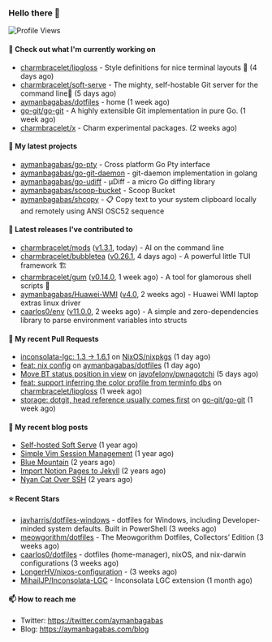 ### Hello there 👋

![Profile Views](https://komarev.com/ghpvc/?username=aymanbagabas&label=PROFILE+VIEWS)

#### 👷 Check out what I'm currently working on

- [charmbracelet/lipgloss](https://github.com/charmbracelet/lipgloss) - Style definitions for nice terminal layouts 👄 (4 days ago)
- [charmbracelet/soft-serve](https://github.com/charmbracelet/soft-serve) - The mighty, self-hostable Git server for the command line🍦 (5 days ago)
- [aymanbagabas/dotfiles](https://github.com/aymanbagabas/dotfiles) - home (1 week ago)
- [go-git/go-git](https://github.com/go-git/go-git) - A highly extensible Git implementation in pure Go. (1 week ago)
- [charmbracelet/x](https://github.com/charmbracelet/x) - Charm experimental packages. (2 weeks ago)

#### 🌱 My latest projects

- [aymanbagabas/go-pty](https://github.com/aymanbagabas/go-pty) - Cross platform Go Pty interface
- [aymanbagabas/go-git-daemon](https://github.com/aymanbagabas/go-git-daemon) - git-daemon implementation in golang
- [aymanbagabas/go-udiff](https://github.com/aymanbagabas/go-udiff) - µDiff - a micro Go diffing library
- [aymanbagabas/scoop-bucket](https://github.com/aymanbagabas/scoop-bucket) - Scoop Bucket
- [aymanbagabas/shcopy](https://github.com/aymanbagabas/shcopy) - 📋 Copy text to your system clipboard locally and remotely using ANSI OSC52 sequence

#### 🔭 Latest releases I've contributed to

- [charmbracelet/mods](https://github.com/charmbracelet/mods) ([v1.3.1](https://github.com/charmbracelet/mods/releases/tag/v1.3.1), today) - AI on the command line
- [charmbracelet/bubbletea](https://github.com/charmbracelet/bubbletea) ([v0.26.1](https://github.com/charmbracelet/bubbletea/releases/tag/v0.26.1), 4 days ago) - A powerful little TUI framework 🏗
- [charmbracelet/gum](https://github.com/charmbracelet/gum) ([v0.14.0](https://github.com/charmbracelet/gum/releases/tag/v0.14.0), 1 week ago) - A tool for glamorous shell scripts 🎀
- [aymanbagabas/Huawei-WMI](https://github.com/aymanbagabas/Huawei-WMI) ([v4.0](https://github.com/aymanbagabas/Huawei-WMI/releases/tag/v4.0), 2 weeks ago) - Huawei WMI laptop extras linux driver
- [caarlos0/env](https://github.com/caarlos0/env) ([v11.0.0](https://github.com/caarlos0/env/releases/tag/v11.0.0), 2 weeks ago) - A simple and zero-dependencies library to parse environment variables into structs

#### 🔨 My recent Pull Requests

- [inconsolata-lgc: 1.3 -&gt; 1.6.1](https://github.com/NixOS/nixpkgs/pull/309381) on [NixOS/nixpkgs](https://github.com/NixOS/nixpkgs) (1 day ago)
- [feat: nix config](https://github.com/aymanbagabas/dotfiles/pull/2) on [aymanbagabas/dotfiles](https://github.com/aymanbagabas/dotfiles) (1 day ago)
- [Move BT status position in view](https://github.com/jayofelony/pwnagotchi/pull/149) on [jayofelony/pwnagotchi](https://github.com/jayofelony/pwnagotchi) (5 days ago)
- [feat: support inferring the color profile from terminfo dbs](https://github.com/charmbracelet/lipgloss/pull/285) on [charmbracelet/lipgloss](https://github.com/charmbracelet/lipgloss) (1 week ago)
- [storage: dotgit, head reference usually comes first](https://github.com/go-git/go-git/pull/1085) on [go-git/go-git](https://github.com/go-git/go-git) (1 week ago)

#### 📜 My recent blog posts

- [Self-hosted Soft Serve](https://aymanbagabas.com/blog/2023/04/28/self-hosted-soft-serve.html) (1 year ago)
- [Simple Vim Session Management](https://aymanbagabas.com/blog/2023/04/13/simple-vim-session-management.html) (1 year ago)
- [Blue Mountain](https://aymanbagabas.com/blog/2022/06/02/blue-mountain.html) (2 years ago)
- [Import Notion Pages to Jekyll](https://aymanbagabas.com/blog/2022/03/29/import-notion-pages-to-jekyll.html) (2 years ago)
- [Nyan Cat Over SSH](https://aymanbagabas.com/blog/2022/03/25/nyan-cat-over-ssh.html) (2 years ago)

#### ⭐ Recent Stars

- [jayharris/dotfiles-windows](https://github.com/jayharris/dotfiles-windows) - dotfiles for Windows, including Developer-minded system defaults. Built in PowerShell (3 weeks ago)
- [meowgorithm/dotfiles](https://github.com/meowgorithm/dotfiles) - The Meowgorithm Dotfiles, Collectors’ Edition (3 weeks ago)
- [caarlos0/dotfiles](https://github.com/caarlos0/dotfiles) - dotfiles (home-manager), nixOS, and nix-darwin configurations (3 weeks ago)
- [LongerHV/nixos-configuration](https://github.com/LongerHV/nixos-configuration) -  (3 weeks ago)
- [MihailJP/Inconsolata-LGC](https://github.com/MihailJP/Inconsolata-LGC) - Inconsolata LGC extension (1 month ago)

#### 📫 How to reach me

- Twitter: https://twitter.com/aymanbagabas
- Blog: https://aymanbagabas.com/blog
